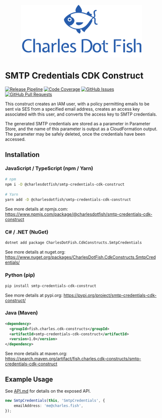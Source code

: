 <p align="center"><img src="https://github.com/charlesdotfish/smtp-credentials-cdk-construct/raw/main/media/logo.png" alt="Charles Dot Fish" width="400"></p>

# SMTP Credentials CDK Construct

[![Release Pipeline](https://github.com/charlesdotfish/smtp-credentials-cdk-construct/actions/workflows/release.yml/badge.svg?branch=main)](https://github.com/charlesdotfish/smtp-credentials-cdk-construct/actions/workflows/release.yml?branch=main)
[![Code Coverage](https://codecov.io/gh/charlesdotfish/smtp-credentials-cdk-construct/branch/main/graph/badge.svg?token=3NXG4QMJRM)](https://codecov.io/gh/charlesdotfish/smtp-credentials-cdk-construct)
[![GitHub Issues](https://img.shields.io/github/issues/charlesdotfish/smtp-credentials-cdk-construct.svg)](https://github.com/charlesdotfish/smtp-credentials-cdk-construct/issues/)
[![GitHub Pull Requests](https://img.shields.io/github/issues-pr/charlesdotfish/smtp-credentials-cdk-construct.svg)](https://github.com/charlesdotfish/smtp-credentials-cdk-construct/pulls/)

This construct creates an IAM user, with a policy permitting emails to be sent via SES from a specified email address, creates an access key associated with this user, and converts the access key to SMTP credentials.

The generated SMTP credentials are stored as a parameter in Parameter Store, and the name of this parameter is output as a CloudFormation output. The parameter may be safely deleted, once the credentials have been accessed.

## Installation

### JavaScript / TypeScript (npm / Yarn)

```bash
# npm
npm i -D @charlesdotfish/smtp-credentials-cdk-construct

# Yarn
yarn add -D @charlesdotfish/smtp-credentials-cdk-construct
```

See more details at npmjs.com: https://www.npmjs.com/package/@charlesdotfish/smtp-credentials-cdk-construct

### C# / .NET (NuGet)

```bash
dotnet add package CharlesDotFish.CdkConstructs.SmtpCredentials
```

See more details at nuget.org: https://www.nuget.org/packages/CharlesDotFish.CdkConstructs.SmtpCredentials/

### Python (pip)

```bash
pip install smtp-credentials-cdk-construct
```

See more details at pypi.org: https://pypi.org/project/smtp-credentials-cdk-construct/

### Java (Maven)

```xml
<dependency>
  <groupId>fish.charles.cdk-constructs</groupId>
  <artifactId>smtp-credentials-cdk-construct</artifactId>
  <version>1.0</version>
</dependency>
```

See more details at maven.org: https://search.maven.org/artifact/fish.charles.cdk-constructs/smtp-credentials-cdk-construct

## Example Usage

See [API.md](https://github.com/charlesdotfish/smtp-credentials-cdk-construct/blob/main/API.md) for details on the exposed API.

```typescript
new SmtpCredentials(this, 'SmtpCredentials', {
    emailAddress: 'me@charles.fish',
});
```